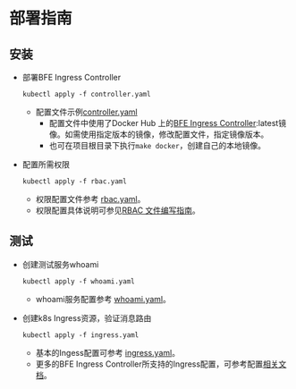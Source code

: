 # 部署指南

## 安装
* 部署BFE Ingress Controller
    ``` shell script
    kubectl apply -f controller.yaml
    ```
    - 配置文件示例[controller.yaml](../../examples/controller.yaml)
        - 配置文件中使用了Docker Hub 上的[BFE Ingress Controller]:latest镜像。如需使用指定版本的镜像，修改配置文件，指定镜像版本。
        - 也可在项目根目录下执行`make docker`，创建自己的本地镜像。

* 配置所需权限
    ``` shell script
    kubectl apply -f rbac.yaml
    ```
    - 权限配置文件参考 [rbac.yaml](../../examples/rbac.yaml)。
    - 权限配置具体说明可参见[RBAC 文件编写指南](rbac.md)。    

## 测试
* 创建测试服务whoami
   ``` shell script
   kubectl apply -f whoami.yaml
   ```

    - whoami服务配置参考 [whoami.yaml](../../examples/whoami.yaml)。

* 创建k8s Ingress资源，验证消息路由
   ``` shell script
   kubectl apply -f ingress.yaml  
   ```

   - 基本的Ingess配置可参考 [ingress.yaml](../../examples/ingress.yaml)。
   - 更多的BFE Ingress Controller所支持的Ingress配置，可参考配置[相关文档](SUMMARY.md)。

[BFE Ingress Controller]: https://hub.docker.com/r/bfenetworks/bfe-ingress-controller
